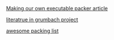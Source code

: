 [Making our own executable packer article](https://fasterthanli.me/series/making-our-own-executable-packer)

[literatrue in grumbach project](https://github.com/grumbach/woody_woodpacker/tree/master/literature)

[awesome packing list](https://github.com/dhondta/awesome-executable-packing)

